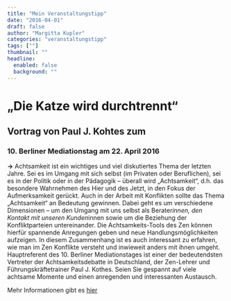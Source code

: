 ```yaml
---
title: "Mein Veranstaltungstipp"
date: "2016-04-01"
draft: false
author: "Margitta Kupler"
categories: "veranstaltungstipp"
tags: [""]
thumbnail: ""
headline:
  enabled: false
  background: ""
---
```


# „Die Katze wird durchtrennt“

## Vortrag von Paul J. Kohtes zum

### 10. Berliner Mediationstag am 22. April 2016

<!--more-->

**→** Achtsamkeit ist ein wichtiges und viel diskutiertes Thema der letzten
Jahre. Sei es im Umgang mit sich selbst (im Privaten oder Beruflichen), sei es
in der Politik oder in der Pädagogik – überall wird „Achtsamkeit“, d.h. das
besondere Wahrnehmen des Hier und des Jetzt, in den Fokus der Aufmerksamkeit
gerückt. Auch in der Arbeit mit Konflikten sollte das Thema „Achtsamkeit“ an
Bedeutung gewinnen. Dabei geht es um verschiedene Dimensionen – um den Umgang
mit uns selbst als Berater*innen, den Kontakt mit unseren Kunden*innen sowie
um die Beziehung der Konfliktparteien untereinander. Die Achtsamkeits-Tools
des Zen können hierfür spannende Anregungen geben und neue
Handlungsmöglichkeiten aufzeigen. In diesem Zusammenhang ist es auch
interessant zu erfahren, wie man im Zen Konflikte versteht und inwieweit
anders mit ihnen umgeht. Hauptreferent des 10. Berliner Mediationstages ist
einer der bedeutendsten Vertreter der Achtsamkeitsdebatte in Deutschland, der
Zen-Lehrer und Führungskräftetrainer Paul J. Kothes. Seien Sie gespannt auf
viele achtsame Momente und einen anregenden und interessanten Austausch.

Mehr Informationen gibt es [hier](http://www.berliner-mediationstag.de/index.php/10-Berliner-Mediationstag.html "Berliner
Mediationstag")


